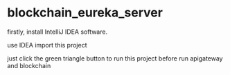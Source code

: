 # blockchain_eureka_server
firstly, install IntelliJ IDEA software.

use  IDEA import this project

just click the green triangle button to run this project before run apigateway and blockchain
